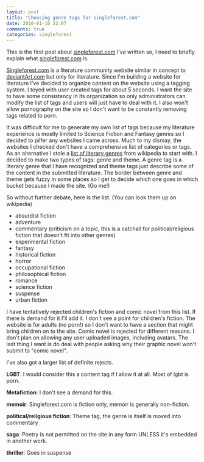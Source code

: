 ```yaml
---
layout: post
title: "Choosing genre tags for singleforest.com"
date: 2010-01-10 22:07
comments: true
categories: singleforest
---
```

This is the first post about <a href="http://singleforest.com">singleforest.com</a> I've written so, I need to briefly explain what <a href="http://singleforest.com">singleforest.com</a> is.

<a href="http://Singleforest.com">Singleforest.com</a> is a literature community website similar in concept to <a href="http://deviantArt.com">deviantArt.com</a> but only for literature. Since I'm building a website for literature I've decided to organize content on the website using a tagging system. I toyed with user created tags for about 5 seconds. I want the site to have some consistency in its organization so only administrators can modify the list of tags and users will just have to deal with it. I also won't allow pornography on the site so I don't want to be constantly removing tags related to porn.

It was difficult for me to generate my own list of tags because my literature experience is mostly limited to Science Fiction and Fantasy genres so I decided to pilfer any websites I came across. Much to my dismay, the websites I checked don't have a comprehensive list of categories or tags. As an alternative I stole a <a href="http://en.wikipedia.org/wiki/List_of_literary_genres">list of literary genres</a> from wikipedia to start with. I decided to make two types of tags: genre and theme. A genre tag is a literary genre that I have recognized and theme tags just describe some of the content in the submitted literature. The border between genre and theme gets fuzzy in some places so I get to decide which one goes in which bucket because I made the site. (Go me!)

So without further debate, here is the list. (You can look them up on wikipedia)

- absurdist fiction
- adventure
- commentary (criticism on a topic, this is a catchall for political/religious fiction that doesn't fit into other genres)
- experimental fiction
- fantasy&nbsp;
- historical fiction
- horror
- occupational fiction
- philosophical fiction
- romance
- science fiction&nbsp;
- suspense
- urban fiction

I have tentatively rejected children's fiction and comic novel from this list. If there is demand for it I'll add it. I don't see a point for children's fiction. The website is for adults (no porn!) so I don't want to have a section that might bring children on to the site. Comic novel is rejected for different reasons. I don't plan on allowing any user uploaded images, including avatars. The last thing I want is do deal with people asking why their graphic novel won't submit to "comic novel".

I've also got a larger list of definite rejects.
 
**LGBT**:
I would consider this a content tag if I allow it at all. Most of lgbt is porn.&nbsp;

**Metafiction**:
I don't see a demand for this.

**memoir**:
Singleforest.com is fiction only, memoir is generally non-fiction.

**political/religious fiction**:
Theme tag, the genre is itself is moved into commentary

**saga**:
Poetry is not permitted on the site in any form UNLESS it's embedded in another work.

**thriller**:
Goes in suspense
